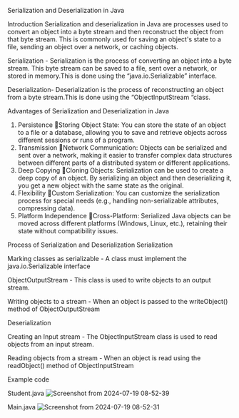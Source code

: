 Serialization and Deserialization in Java

Introduction
Serialization and deserialization in Java are processes used to convert an object into a byte stream and then reconstruct the object from that byte stream. This is commonly used for saving an object's state to a file, sending an object over a network,
or caching objects.


Serialization - Serialization is the process of converting an object into a byte stream. This byte stream can be saved to a file, sent over a network, or stored in memory.This is done using the “java.io.Serializable” interface.

Deserialization- Deserialization is the process of reconstructing an object from a byte stream.This is done using the “ObjectInputStream “class.


Advantages of Serialization and Deserialization in Java


1. Persistence
Storing Object State: You can store the state of an object to a file or a database, allowing you to save and retrieve objects across different sessions or runs of a program.
2. Transmission
Network Communication: Objects can be serialized and sent over a network, making it easier to transfer complex data structures between different parts of a distributed system or different applications.
3. Deep Copying
Cloning Objects: Serialization can be used to create a deep copy of an object. By serializing an object and then deserializing it, you get a new object with the same state as the original.
4. Flexibility
Custom Serialization: You can customize the serialization process for special needs (e.g., handling non-serializable attributes, compressing data).
5. Platform Independence
Cross-Platform: Serialized Java objects can be moved across different platforms (Windows, Linux, etc.), retaining their state without compatibility issues.


Process of Serialization and Deserialization
Serialization

Marking classes as serializable - A class must implement the java.io.Serializable interface 

ObjectOutputStream - This class is used to write objects to an output stream.

Writing objects to a stream - When an object is passed to the writeObject() method of ObjectOutputStream



Deserialization 

Creating an Input stream - The ObjectInputStream class is used to read objects from an input stream. 

Reading objects from a stream - When an object is read using the readObject() method of ObjectInputStream

Example code

Student.java
![Screenshot from 2024-07-19 08-52-39](https://github.com/user-attachments/assets/15a326de-a7b7-41db-9910-ed485f36e07a)



Main.java
![Screenshot from 2024-07-19 08-52-31](https://github.com/user-attachments/assets/32f89f06-0523-4217-8529-f7efaeecb2f9)
















